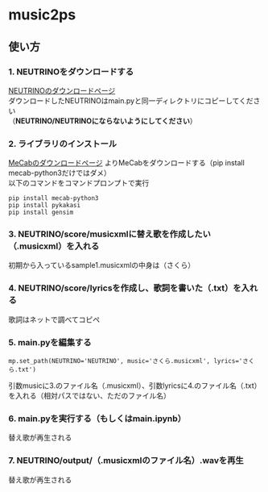 # music2ps
## 使い方
### 1. NEUTRINOをダウンロードする
[NEUTRINOのダウンロードページ](https://studio-neutrino.com/)  
ダウンロードしたNEUTRINOはmain.pyと同一ディレクトリにコピーしてください  
（**NEUTRINO/NEUTRINOにならないようにしてください**）
### 2. ライブラリのインストール
[MeCabのダウンロードページ](https://www.mlab.im.dendai.ac.jp/~yamada/ir/MorphologicalAnalyzer/MeCab.html)
よりMeCabをダウンロードする（pip install mecab-python3だけではダメ）  
以下のコマンドをコマンドプロンプトで実行
```
pip install mecab-python3
pip install pykakasi
pip install gensim
```
### 3. NEUTRINO/score/musicxmlに替え歌を作成したい（.musicxml）を入れる
初期から入っているsample1.musicxmlの中身は（さくら）
### 4. NEUTRINO/score/lyricsを作成し、歌詞を書いた（.txt）を入れる
歌詞はネットで調べてコピペ
### 5. main.pyを編集する
```
mp.set_path(NEUTRINO='NEUTRINO', music='さくら.musicxml', lyrics='さくら.txt')
```
引数musicに3.のファイル名（.musicxml）、引数lyricsに4.のファイル名（.txt）を入れる（相対パスではない、ただのファイル名）
### 6. main.pyを実行する（もしくはmain.ipynb）
替え歌が再生される
### 7. NEUTRINO/output/（.musicxmlのファイル名）.wavを再生
替え歌が再生される

